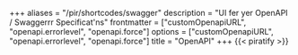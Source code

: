 +++
aliases = "/pir/shortcodes/swagger"
description = "UI fer yer OpenAPI / Swaggerrr Specificat'ns"
frontmatter = ["customOpenapiURL", "openapi.errorlevel", "openapi.force"]
options = ["customOpenapiURL", "openapi.errorlevel", "openapi.force"]
title = "OpenAPI"
+++
{{< piratify >}}